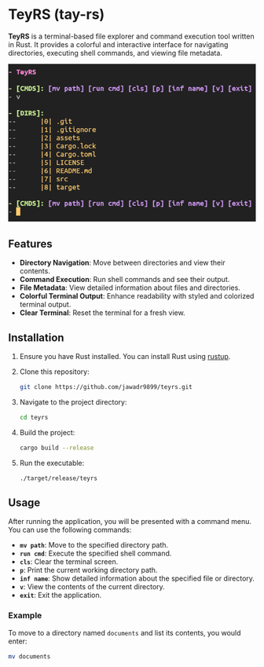 # TeyRS (tay-rs)

**TeyRS** is a terminal-based file explorer and command execution tool written in Rust. It provides a colorful and interactive interface for navigating directories, executing shell commands, and viewing file metadata.

![TeyRS Screenshot](assets/image.png)

## Features

- **Directory Navigation**: Move between directories and view their contents.
- **Command Execution**: Run shell commands and see their output.
- **File Metadata**: View detailed information about files and directories.
- **Colorful Terminal Output**: Enhance readability with styled and colorized terminal output.
- **Clear Terminal**: Reset the terminal for a fresh view.

## Installation

1. Ensure you have Rust installed. You can install Rust using [rustup](https://rustup.rs/).
2. Clone this repository:

   ```sh
   git clone https://github.com/jawadr9899/teyrs.git
   ```

3. Navigate to the project directory:

   ```sh
   cd teyrs
   ```

4. Build the project:

   ```sh
   cargo build --release
   ```

5. Run the executable:

   ```sh
   ./target/release/teyrs
   ```

## Usage

After running the application, you will be presented with a command menu. You can use the following commands:

- **`mv path`**: Move to the specified directory path.
- **`run cmd`**: Execute the specified shell command.
- **`cls`**: Clear the terminal screen.
- **`p`**: Print the current working directory path.
- **`inf name`**: Show detailed information about the specified file or directory.
- **`v`**: View the contents of the current directory.
- **`exit`**: Exit the application.

### Example

To move to a directory named `documents` and list its contents, you would enter:

```sh
mv documents
```
